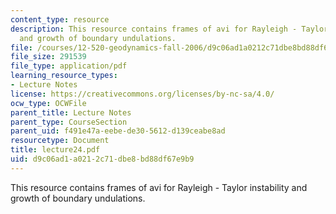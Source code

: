 ```yaml
---
content_type: resource
description: This resource contains frames of avi for Rayleigh - Taylor instability
  and growth of boundary undulations.
file: /courses/12-520-geodynamics-fall-2006/d9c06ad1a0212c71dbe8bd88df67e9b9_lecture24.pdf
file_size: 291539
file_type: application/pdf
learning_resource_types:
- Lecture Notes
license: https://creativecommons.org/licenses/by-nc-sa/4.0/
ocw_type: OCWFile
parent_title: Lecture Notes
parent_type: CourseSection
parent_uid: f491e47a-eebe-de30-5612-d139ceabe8ad
resourcetype: Document
title: lecture24.pdf
uid: d9c06ad1-a021-2c71-dbe8-bd88df67e9b9
---
```

This resource contains frames of avi for Rayleigh - Taylor instability and growth of boundary undulations.